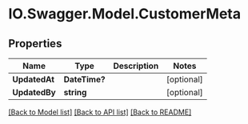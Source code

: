 # IO.Swagger.Model.CustomerMeta
## Properties

Name | Type | Description | Notes
------------ | ------------- | ------------- | -------------
**UpdatedAt** | **DateTime?** |  | [optional] 
**UpdatedBy** | **string** |  | [optional] 

[[Back to Model list]](../README.md#documentation-for-models) [[Back to API list]](../README.md#documentation-for-api-endpoints) [[Back to README]](../README.md)

